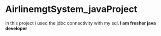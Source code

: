# AirlinemgtSystem_javaProject
in this project i used the jdbc connectivity with my sql.<b>
I am fresher java developer
